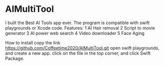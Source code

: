 # AIMultiTool
I built the Best AI Tools app ever. The program is compatible with swift playgrounds or Xcode code.  Features:   1 AI Hair removal   2 Script to movie generator  3 AI power web search   4 Video downloader  5 Face Aging 

How to install copy the link https://github.com/Coffeetime2020/AIMultiTool.git 
open swift playgrounds, and create a new app. click on the file in the top corner, and 
click Swift Package.
